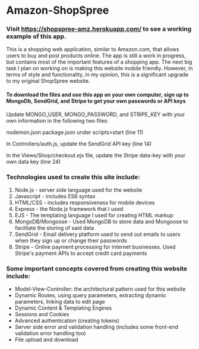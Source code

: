 # Amazon-ShopSpree

### Visit https://shopspree-amz.herokuapp.com/ to see a working example of this app.

This is a shopping web application, similar to Amazon.com, that allows users to buy and post products online. The app is still a work in progress, but contains most of the important features of a shopping app. The next big task I plan on working on is making this website mobile friendly. However, in terms of style and functionality, in my opinion, this is a significant upgrade to my original ShopSpree website.

#### To download the files and use this app on your own computer, sign up to MongoDb, SendGrid, and Stripe to get your own passwords or API keys

Update MONGO_USER, MONGO_PASSWORD, and STRIPE_KEY with your own information in the following two files:

nodemon.json
package.json under scripts>start (line 11)

In Controllers/auth.js, update the SendGrid API key (line 14)

In the Views/Shop/checkout.ejs file, update the Stripe data-key with your own data key (line 24)

### Technologies used to create this site include:

1. Node.js - server side language used for the website
2. Javascript - includes ES6 syntax
3. HTML/CSS - includes responsiveness for mobile devices
4. Express - the Node.js framework that I used
5. EJS - The templating language I used for creating HTML markup
6. MongoDB/Mongoose - Used MongoDB to store data and Mongoose to facilitate the storing of said data
7. SendGrid - Email delivery platform used to send out emails to users when they sign up or change their passwords
8. Stripe - Online payment processing for internet businesses. Used Stripe's payment APIs to accept credit card payments

### Some important concepts covered from creating this website include:

- Model-View-Controller: the architectural pattern used for this website
- Dynamic Routes, using query parameters, extracting dynamic parameters, linking data to edit page
- Dynamic Content & Templating Engines
- Sessions and Cookies
- Advanced authentication (creating tokens)
- Server side error and validation handling (includes some front-end validation error handling too)
- File upload and download

